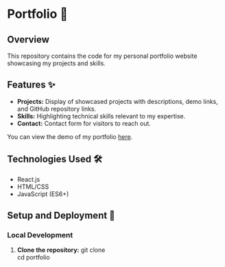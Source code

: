# Portfolio 💼

## Overview

This repository contains the code for my personal portfolio website showcasing my projects and skills.

## Features ✨

- **Projects:** Display of showcased projects with descriptions, demo links, and GitHub repository links.
- **Skills:** Highlighting technical skills relevant to my expertise.
- **Contact:** Contact form for visitors to reach out.

You can view the demo of my portfolio [here](https://elangovanportfolio.netlify.app/).


## Technologies Used 🛠️

- React.js
- HTML/CSS
- JavaScript (ES6+)

## Setup and Deployment 🚀

### Local Development

1. **Clone the repository:**
   git clone  
   cd portfolio
